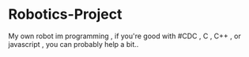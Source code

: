 Robotics-Project
================

My own robot im programming , if you're good with #CDC , C , C++ , or javascript , you can probably help a bit..
